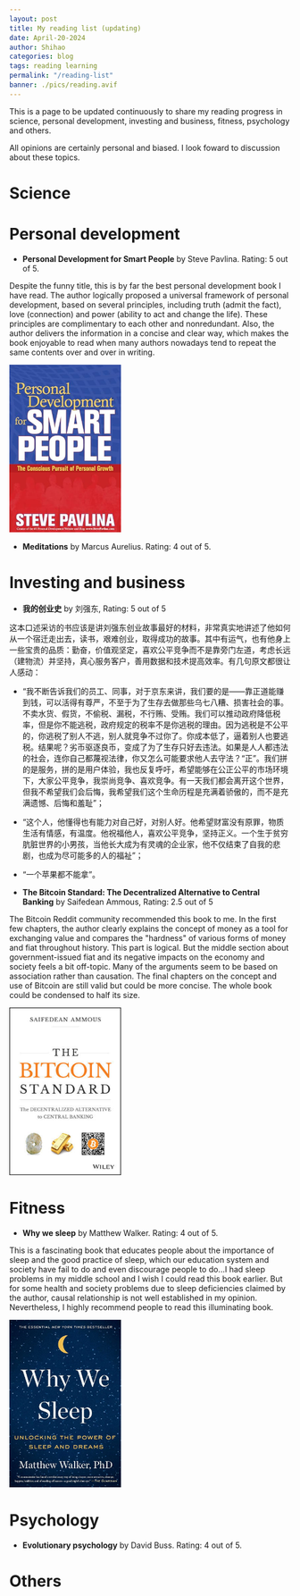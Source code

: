```yaml
---
layout: post
title: My reading list (updating)
date: April-20-2024
author: Shihao
categories: blog
tags: reading learning
permalink: "/reading-list"
banner: ./pics/reading.avif
---
```


This is a page to be updated continuously to share my reading progress in science, personal development, investing and business, fitness, psychology and others. 

All opinions are certainly personal and biased. I look foward to discussion about these topics. 

# Science

# Personal development
- **Personal Development for Smart People**
by Steve Pavlina. Rating: 5 out of 5.

Despite the funny title, this is by far the best personal development book I have read. The author logically proposed a universal framework of personal development, based on several principles, including truth (admit the fact), love (connection) and power (ability to act and change the life). These principles are complimentary to each other and nonredundant. Also, the author delivers the information in a concise and clear way, which makes the book enjoyable to read when many authors nowadays tend to repeat the same contents over and over in writing. 

<img src="./pics/personal_smart.png" width="200" height="300" />

- **Meditations** by Marcus Aurelius. Rating: 4 out of 5.

# Investing and business
- **我的创业史** by 刘强东, Rating: 5 out of 5

这本口述采访的书应该是讲刘强东创业故事最好的材料，非常真实地讲述了他如何从一个宿迁走出去，读书，艰难创业，取得成功的故事。其中有运气，也有他身上一些宝贵的品质：勤奋，价值观坚定，喜欢公平竞争而不是靠旁门左道，考虑长远（建物流）并坚持，真心服务客户，善用数据和技术提高效率。有几句原文都很让人感动：
- “我不断告诉我们的员工、同事，对于京东来讲，我们要的是——靠正道能赚到钱，可以活得有尊严，不至于为了生存去做那些乌七八糟、损害社会的事。不卖水货、假货，不偷税、漏税，不行贿、受贿。我们可以推动政府降低税率，但是你不能逃税，政府规定的税率不是你逃税的理由。因为逃税是不公平的，你逃税了别人不逃，别人就竞争不过你了。你成本低了，逼着别人也要逃税。结果呢？劣币驱逐良币，变成了为了生存只好去违法。如果是人人都违法的社会，连你自己都蔑视法律，你又怎么可能要求他人去守法？“正”。我们拼的是服务，拼的是用户体验，我也反复呼吁，希望能够在公正公平的市场环境下，大家公平竞争，我崇尚竞争、喜欢竞争。有一天我们都会离开这个世界，但我不希望我们会后悔，我希望我们这个生命历程是充满着骄傲的，而不是充满遗憾、后悔和羞耻”；
- “这个人，他懂得也有能力对自己好，对别人好。他希望财富没有原罪，物质生活有情感，有温度。他祝福他人，喜欢公平竞争，坚持正义。一个生于贫穷肮脏世界的小男孩，当他长大成为有灵魂的企业家，他不仅结束了自我的悲剧，也成为尽可能多的人的福祉”；
- “一个苹果都不能拿”。

- **The Bitcoin Standard: The Decentralized Alternative to Central Banking** by Saifedean Ammous, Rating: 2.5 out of 5

The Bitcoin Reddit community recommended this book to me. In the first few chapters, the author clearly explains the concept of money as a tool for exchanging value and compares the "hardness" of various forms of money and fiat throughout history. This part is logical. But the middle section about government-issued fiat and its negative impacts on the economy and society feels a bit off-topic. Many of the arguments seem to be based on association rather than causation. The final chapters on the concept and use of Bitcoin are still valid but could be more concise. The whole book could be condensed to half its size.

<img src="./pics/bitcoin_standard.jpeg" width="200" height="300" />

# Fitness
- **Why we sleep** by Matthew Walker. Rating: 4 out of 5. 

This is a fascinating book that educates people about the importance of sleep and the good practice of sleep, which our education system and society have fail to do and even discourage people to do...I had sleep problems in my middle school and I wish I could read this book earlier. But for some health and society problems due to sleep deficiencies claimed by the author, causal relationship is not well established in my opinion. Nevertheless, I highly recommend people to read this illuminating book.

<img src="./pics/why_we_sleep.jpeg" width="200" height="300" />

# Psychology
- **Evolutionary psychology** by David Buss. Rating: 4 out of 5. 

# Others